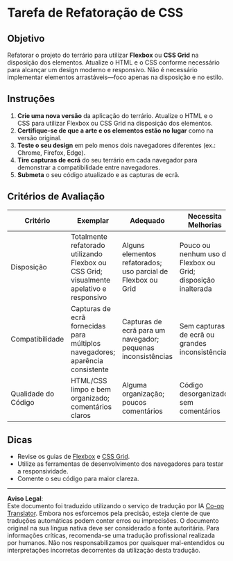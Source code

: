 <!--
CO_OP_TRANSLATOR_METADATA:
{
  "original_hash": "a212cc22a18eddf9046b7a16dfbafd8b",
  "translation_date": "2025-10-03T09:32:03+00:00",
  "source_file": "3-terrarium/2-intro-to-css/assignment.md",
  "language_code": "pt"
}
-->
# Tarefa de Refatoração de CSS

## Objetivo

Refatorar o projeto do terrário para utilizar **Flexbox** ou **CSS Grid** na disposição dos elementos. Atualize o HTML e o CSS conforme necessário para alcançar um design moderno e responsivo. Não é necessário implementar elementos arrastáveis—foco apenas na disposição e no estilo.

## Instruções

1. **Crie uma nova versão** da aplicação do terrário. Atualize o HTML e o CSS para utilizar Flexbox ou CSS Grid na disposição dos elementos.
2. **Certifique-se de que a arte e os elementos estão no lugar** como na versão original.
3. **Teste o seu design** em pelo menos dois navegadores diferentes (ex.: Chrome, Firefox, Edge).
4. **Tire capturas de ecrã** do seu terrário em cada navegador para demonstrar a compatibilidade entre navegadores.
5. **Submeta** o seu código atualizado e as capturas de ecrã.

## Critérios de Avaliação

| Critério       | Exemplar                                                                 | Adequado                              | Necessita Melhorias                    |
|----------------|--------------------------------------------------------------------------|---------------------------------------|----------------------------------------|
| Disposição     | Totalmente refatorado utilizando Flexbox ou CSS Grid; visualmente apelativo e responsivo | Alguns elementos refatorados; uso parcial de Flexbox ou Grid | Pouco ou nenhum uso de Flexbox ou Grid; disposição inalterada |
| Compatibilidade | Capturas de ecrã fornecidas para múltiplos navegadores; aparência consistente | Capturas de ecrã para um navegador; pequenas inconsistências | Sem capturas de ecrã ou grandes inconsistências |
| Qualidade do Código | HTML/CSS limpo e bem organizado; comentários claros                 | Alguma organização; poucos comentários | Código desorganizado; sem comentários |

## Dicas

- Revise os guias de [Flexbox](https://css-tricks.com/snippets/css/a-guide-to-flexbox/) e [CSS Grid](https://css-tricks.com/snippets/css/complete-guide-grid/).
- Utilize as ferramentas de desenvolvimento dos navegadores para testar a responsividade.
- Comente o seu código para maior clareza.

---

**Aviso Legal**:  
Este documento foi traduzido utilizando o serviço de tradução por IA [Co-op Translator](https://github.com/Azure/co-op-translator). Embora nos esforcemos pela precisão, esteja ciente de que traduções automáticas podem conter erros ou imprecisões. O documento original na sua língua nativa deve ser considerado a fonte autoritária. Para informações críticas, recomenda-se uma tradução profissional realizada por humanos. Não nos responsabilizamos por quaisquer mal-entendidos ou interpretações incorretas decorrentes da utilização desta tradução.